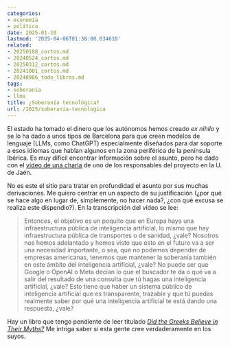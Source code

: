 ```yaml
---
categories:
- economía
- política
date: 2025-01-10
lastmod: '2025-04-06T01:38:00.034618'
related:
- 20250108_cortos.md
- 20240524_cortos.md
- 20250312_cortos.md
- 20241001_cortos.md
- 20240906_todo_libros.md
tags:
- soberanía
- llms
title: ¿Soberanía tecnológica?
url: /2025/soberania-tecnologica
---
```


El estado ha tomado el dinero que los autónomos hemos creado _ex nihilo_ y se lo ha dado a unos tipos de Barcelona para que creen modelos de lenguaje (LLMs, como ChatGPT) especialmente diseñados para dar soporte a esos idiomas que hablan algunos en la zona periférica de la península Ibérica. Es muy difícil encontrar información sobre el asunto, pero he dado con el [vídeo de una charla](https://www.ujaen.es/centros/ceatic/eventos/conferencia-salamandra-una-nueva-coleccion-de-modelos-de-lenguaje-multilingues-del-bsc) de uno de los responsables del proyecto en la U. de Jaén.

No es este el sitio para tratar en profundidad el asunto por sus muchas derivaciones. Me quiero centrar en un aspecto de su justificación (¿por qué se hace algo en lugar de, simplemente, no hacer nada?, ¿con qué excusa se realiza este dispendio?). En la transcripción del vídeo se lee:

> Entonces, el objetivo es un poquito que en Europa haya una infraestructura pública de inteligencia artificial, lo mismo que hay infraestructura pública de transportes o de sanidad, ¿vale? Nosotros nos hemos adelantado y hemos visto que esto en el futuro va a ser una necesidad importante, o sea, que no podemos depender de empresas americanas, tenemos que mantener la soberanía también en este ámbito del inteligencia artificial, ¿vale? No puede ser que Google o OpenAI o Meta decían lo que el buscador te da o qué va a salir del resultado de una consulta que tú hagas una inteligencia artificial, ¿vale? Esto tiene que haber un sistema público de inteligencia artificial que es transparente, trazable y que tú puedas realmente saber por qué una inteligencia artificial te está dando una respuesta, ¿vale?

Hay un libro que tengo pendiente de leer titulado [_Did the Greeks Believe in Their Myths?_](https://www.goodreads.com/book/show/499578.Did_the_Greeks_Believe_in_Their_Myths_) Me intriga saber si esta gente cree verdaderamente en los suyos.
